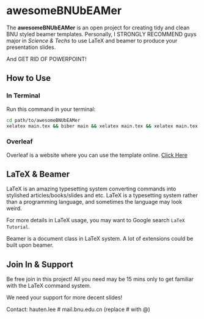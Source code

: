 # awesomeBNUbEAMer

The **awesomeBNUbEAMer** is an open project for creating tidy and clean BNU styled beamer templates. 
Personally, I STRONGLY RECOMMEND guys major in *Science & Techs* to use LaTeX and beamer to produce your presentation slides.

And GET RID OF POWERPOINT!

## How to Use

### In Terminal
Run this command in your terminal:
```bash
cd path/to/awesomeBNUbEAMer
xelatex main.tex && biber main && xelatex main.tex && xelatex main.tex
```
### Overleaf

Overleaf is a website where you can use the template online. [Click Here](https://www.overleaf.com/latex/templates/beijing-normal-university-beamer/sdxybqgmngcv)

## LaTeX & Beamer

LaTeX is an amazing typesetting system converting commands into stylished articles/books/slides and etc. LaTeX is a typesetting system rather than a programming language, and sometimes the language may look weird.

For more details in LaTeX usage, you may want to Google search `LaTeX Tutorial`.

Beamer is a document class in LaTeX system. A lot of extensions could be built upon beamer.

## Join In & Support

Be free join in this project! All you need may be 15 mins only to get familiar with the LaTeX command system.

We need your support for more decent slides!

Contact: hauten.lee # mail.bnu.edu.cn (replace # with @)